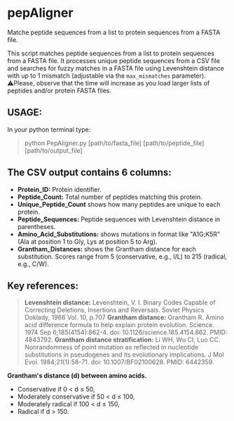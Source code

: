 # pepAligner
Matche peptide sequences from a list to protein sequences from a FASTA file.

This script matches peptide sequences from a list to protein sequences from a FASTA file. It processes unique peptide sequences from a CSV file and searches for fuzzy matches in a FASTA file using Levenshtein distance with up to 1 mismatch (adjustable via the `max_mismatches` parameter). 
⚠️Please, observe that the time will increase as you load larger lists of peptides and/or protein FASTA files.

## USAGE:
In your python terminal type:
> python PepAligner.py [path/to/fasta_file] [path/to/peptide_file] [path/to/output_file]

## The CSV output contains 6 columns:
- **Protein_ID:** Protein identifier.
- **Peptide_Count:** Total number of peptides matching this protein.
- **Unique_Peptide_Count** shows how many peptides are unique to each protein.
- **Peptide_Sequences:** Peptide sequences with Levenshtein distance in parentheses.
- **Amino_Acid_Substitutions:** shows mutations in format like "A1G;K5R" (Ala at position 1 to Gly, Lys at position 5 to Arg).
- **Grantham_Distances:** shows the Grantham distance for each substitution. Scores range from 5 (conservative, e.g., I/L) to 215 (radical, e.g., C/W).

## Key references:
> **Levenshtein distance:** Levenshtein, V. I. Binary Codes Capable of Correcting Deletions, Insertions and Reversals. Soviet Physics Doklady, 1966 Vol. 10, p.707
> **Grantham distance:** Grantham R. Amino acid difference formula to help explain protein evolution. Science. 1974 Sep 6;185(4154):862-4. doi: 10.1126/science.185.4154.862. PMID: 4843792.
> **Grantham distance stratification:** Li WH, Wu CI, Luo CC. Nonrandomness of point mutation as reflected in nucleotide substitutions in pseudogenes and its evolutionary implications. J Mol Evol. 1984;21(1):58-71. doi: 10.1007/BF02100628. PMID: 6442359.

**Grantham's distance (d) between amino acids.**
- Conservative if 0 < d ≤ 50,
- Moderately conservative if 50 < d ≤ 100,
- Moderately radical if 100 < d ≤ 150,
- Radical if d > 150.
